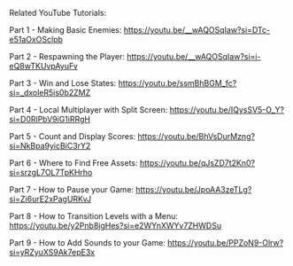 Related YouTube Tutorials:

Part 1 - Making Basic Enemies: https://youtu.be/__wAQOSqIaw?si=DTc-e51aOxOSclpb

Part 2 - Respawning the Player: https://youtu.be/__wAQOSqIaw?si=i-eQ8wTKUvpAyuFv

Part 3 - Win and Lose States: https://youtu.be/ssmBhBGM_fc?si=_dxoleR5is0b2ZMZ

Part 4 - Local Multiplayer with Split Screen: https://youtu.be/IQysSV5-O_Y?si=D0RlPbV9iG1iRRgH

Part 5 - Count and Display Scores: https://youtu.be/BhVsDurMzng?si=NkBpa9yicBiC3rY2

Part 6 - Where to Find Free Assets: https://youtu.be/qJsZD7t2Kn0?si=srzgL7OL7TpKHrho

Part 7 - How to Pause your Game: https://youtu.be/JpoAA3zeTLg?si=Zi6urE2xPagURKvJ

Part 8 - How to Transition Levels with a Menu: https://youtu.be/y2Pnb8jgHes?si=e2WYnXWYv7ZHWDSu

Part 9 - How to Add Sounds to your Game: https://youtu.be/PPZoN9-Olrw?si=yRZyuXS9Ak7epE3x
